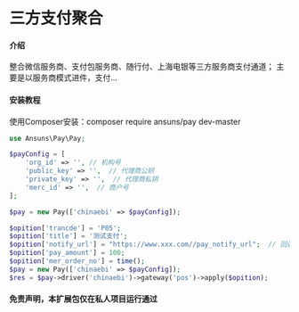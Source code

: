 # 三方支付聚合

#### 介绍
整合微信服务商、支付包服务商、随行付、上海电银等三方服务商支付通道；
主要是以服务商模式进件，支付...

#### 安装教程
使用Composer安装：composer require ansuns/pay dev-master

```php
use Ansuns\Pay\Pay;

$payConfig = [
    'org_id' => '', // 机构号
    'public_key' => '',  // 代理商公钥
    'private_key' => '',  // 代理商私钥
    'merc_id' => '',  // 商户号
];

$pay = new Pay(['chinaebi' => $payConfig]);

$opition['trancde'] = 'P05';
$opition['title'] = '测试支付';
$opition['notify_url'] = "https://www.xxx.com//pay_notify_url";  // 回调地址
$opition['pay_amount'] = 100;
$opition['mer_order_no'] = time();
$pay = new Pay(['chinaebi' => $payConfig]);
$res = $pay->driver('chinaebi')->gateway('pos')->apply($opition);

``` 

#### 免责声明，本扩展包仅在私人项目运行通过
